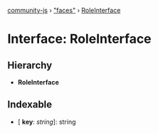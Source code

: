 [community-js](../globals.md) › ["faces"](../modules/_faces_.md) › [RoleInterface](_faces_.roleinterface.md)

# Interface: RoleInterface

## Hierarchy

* **RoleInterface**

## Indexable

* \[ **key**: *string*\]: string
